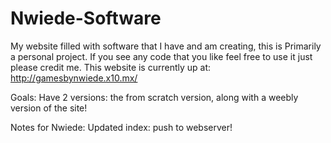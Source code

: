 Nwiede-Software
============
My website filled with software that I have and am creating, this is Primarily a personal project. If you see any code that you like feel free to use it just please credit me.
This website is currently up at: http://gamesbynwiede.x10.mx/

Goals:
Have 2 versions: the from scratch version, along with a weebly version of the site!

Notes for Nwiede:
Updated index: push to webserver!
